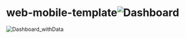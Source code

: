 # web-mobile-template![Dashboard](https://user-images.githubusercontent.com/43201159/215849069-19a5b336-9c86-4733-83ef-e12076a9f024.png)
![Dashboard_withData](https://user-images.githubusercontent.com/43201159/215849089-01715a6d-447a-4bd9-a3be-2dd590f3cb0b.png)

